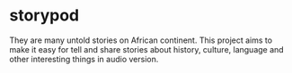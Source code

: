 # storypod

They are many untold stories on African continent. This project aims to make it easy for tell and share stories about history, culture, language and other interesting things in audio version.



